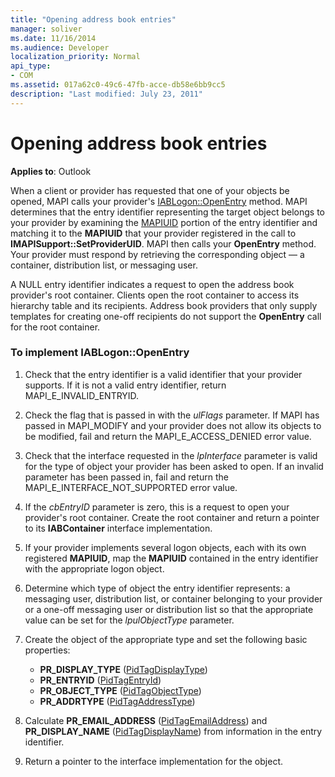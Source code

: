 ```yaml
---
title: "Opening address book entries"
manager: soliver
ms.date: 11/16/2014
ms.audience: Developer
localization_priority: Normal
api_type:
- COM
ms.assetid: 017a62c0-49c6-47fb-acce-db58e6bb9cc5
description: "Last modified: July 23, 2011"
---
```


# Opening address book entries

**Applies to**: Outlook 
  
When a client or provider has requested that one of your objects be opened, MAPI calls your provider's [IABLogon::OpenEntry](iablogon-openentry.md) method. MAPI determines that the entry identifier representing the target object belongs to your provider by examining the [MAPIUID](mapiuid.md) portion of the entry identifier and matching it to the **MAPIUID** that your provider registered in the call to **IMAPISupport::SetProviderUID**. MAPI then calls your **OpenEntry** method. Your provider must respond by retrieving the corresponding object — a container, distribution list, or messaging user. 
  
A NULL entry identifier indicates a request to open the address book provider's root container. Clients open the root container to access its hierarchy table and its recipients. Address book providers that only supply templates for creating one-off recipients do not support the **OpenEntry** call for the root container. 
  
### To implement IABLogon::OpenEntry
  
1. Check that the entry identifier is a valid identifier that your provider supports. If it is not a valid entry identifier, return MAPI_E_INVALID_ENTRYID. 
    
2. Check the flag that is passed in with the  _ulFlags_ parameter. If MAPI has passed in MAPI_MODIFY and your provider does not allow its objects to be modified, fail and return the MAPI_E_ACCESS_DENIED error value. 
    
3. Check that the interface requested in the  _lpInterface_ parameter is valid for the type of object your provider has been asked to open. If an invalid parameter has been passed in, fail and return the MAPI_E_INTERFACE_NOT_SUPPORTED error value. 
    
4. If the  _cbEntryID_ parameter is zero, this is a request to open your provider's root container. Create the root container and return a pointer to its **IABContainer** interface implementation. 
    
5. If your provider implements several logon objects, each with its own registered **MAPIUID**, map the **MAPIUID** contained in the entry identifier with the appropriate logon object. 
    
6. Determine which type of object the entry identifier represents: a messaging user, distribution list, or container belonging to your provider or a one-off messaging user or distribution list so that the appropriate value can be set for the  _lpulObjectType_ parameter. 
    
7. Create the object of the appropriate type and set the following basic properties:
    
    - **PR_DISPLAY_TYPE** ([PidTagDisplayType](pidtagdisplaytype-canonical-property.md))
    - **PR_ENTRYID** ([PidTagEntryId](pidtagentryid-canonical-property.md))
    - **PR_OBJECT_TYPE** ([PidTagObjectType](pidtagobjecttype-canonical-property.md))
    - **PR_ADDRTYPE** ([PidTagAddressType](pidtagaddresstype-canonical-property.md))
    
8. Calculate **PR_EMAIL_ADDRESS** ([PidTagEmailAddress](pidtagemailaddress-canonical-property.md)) and **PR_DISPLAY_NAME** ([PidTagDisplayName](pidtagdisplayname-canonical-property.md)) from information in the entry identifier.
    
9. Return a pointer to the interface implementation for the object. 
    

